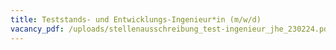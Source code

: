 ```yaml
---
title: Teststands- und Entwicklungs-Ingenieur*in (m/w/d)
vacancy_pdf: /uploads/stellenausschreibung_test-ingenieur_jhe_230224.pdf
---
```

